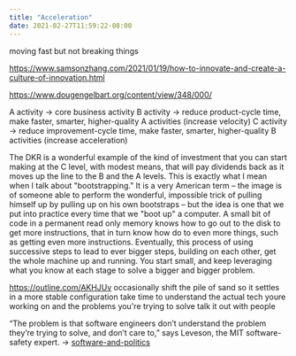 ```yaml
---
title: "Acceleration"
date: 2021-02-27T11:59:22-08:00
---
```


moving fast but not breaking things

https://www.samsonzhang.com/2021/01/19/how-to-innovate-and-create-a-culture-of-innovation.html

https://www.dougengelbart.org/content/view/348/000/

A activity -> core business activity
B activity -> reduce product-cycle time, make faster, smarter, higher-quality A activities (increase velocity)
C activity -> reduce improvement-cycle time, make faster, smarter, higher-quality B activities (increase acceleration)

The DKR is a wonderful example of the kind of investment that you can start making at the C level, with modest means, that will pay dividends back as it moves up the line to the B and the A levels. This is exactly what I mean when I talk about "bootstrapping." It is a very American term – the image is of someone able to perform the wonderful, impossible trick of pulling himself up by pulling up on his own bootstraps – but the idea is one that we put into practice every time that we "boot up" a computer. A small bit of code in a permanent read only memory knows how to go out to the disk to get more instructions, that in turn know how do to even more things, such as getting even more instructions. Eventually, this process of using successive steps to lead to ever bigger steps, building on each other, get the whole machine up and running. You start small, and keep leveraging what you know at each stage to solve a bigger and bigger problem.

https://outline.com/AKHJUv
occasionally shift the pile of sand so it settles in a more stable configuration
take time to understand the actual tech youre working on and the problems you're trying to solve
talk it out with people

“The problem is that software engineers don’t understand the problem they’re trying to solve, and don’t care to,” says Leveson, the MIT software-safety expert. -> [software-and-politics](thoughts/software-and-politics.md)


